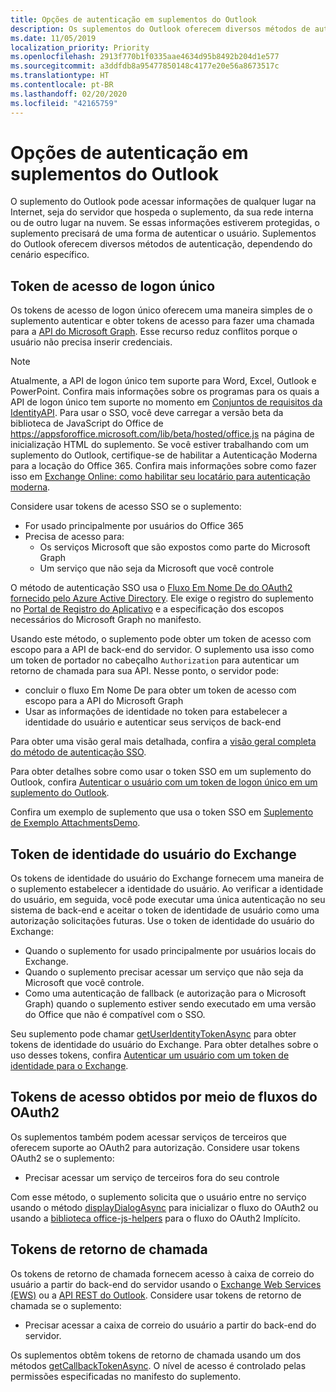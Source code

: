 ```yaml
---
title: Opções de autenticação em suplementos do Outlook
description: Os suplementos do Outlook oferecem diversos métodos de autenticação, dependendo do cenário específico.
ms.date: 11/05/2019
localization_priority: Priority
ms.openlocfilehash: 2913f770b1f0335aae4634d95b8492b204d1e577
ms.sourcegitcommit: a3ddfdb8a95477850148c4177e20e56a8673517c
ms.translationtype: HT
ms.contentlocale: pt-BR
ms.lasthandoff: 02/20/2020
ms.locfileid: "42165759"
---
```

# <a name="authentication-options-in-outlook-add-ins"></a>Opções de autenticação em suplementos do Outlook

O suplemento do Outlook pode acessar informações de qualquer lugar na Internet, seja do servidor que hospeda o suplemento, da sua rede interna ou de outro lugar na nuvem. Se essas informações estiverem protegidas, o suplemento precisará de uma forma de autenticar o usuário. Suplementos do Outlook oferecem diversos métodos de autenticação, dependendo do cenário específico.

## <a name="single-sign-on-access-token"></a>Token de acesso de logon único

Os tokens de acesso de logon único oferecem uma maneira simples de o suplemento autenticar e obter tokens de acesso para fazer uma chamada para a [API do Microsoft Graph](/graph/overview). Esse recurso reduz conflitos porque o usuário não precisa inserir credenciais.

> [!NOTE]
> Atualmente, a API de logon único tem suporte para Word, Excel, Outlook e PowerPoint. Confira mais informações sobre os programas para os quais a API de logon único tem suporte no momento em [Conjuntos de requisitos da IdentityAPI](../reference/requirement-sets/identity-api-requirement-sets.md).
> Para usar o SSO, você deve carregar a versão beta da biblioteca de JavaScript do Office de https://appsforoffice.microsoft.com/lib/beta/hosted/office.js na página de inicialização HTML do suplemento.
> Se você estiver trabalhando com um suplemento do Outlook, certifique-se de habilitar a Autenticação Moderna para a locação do Office 365. Confira mais informações sobre como fazer isso em [Exchange Online: como habilitar seu locatário para autenticação moderna](https://social.technet.microsoft.com/wiki/contents/articles/32711.exchange-online-how-to-enable-your-tenant-for-modern-authentication.aspx).

Considere usar tokens de acesso SSO se o suplemento:

- For usado principalmente por usuários do Office 365
- Precisa de acesso para:
    - Os serviços Microsoft que são expostos como parte do Microsoft Graph
    - Um serviço que não seja da Microsoft que você controle

O método de autenticação SSO usa o [Fluxo Em Nome De do OAuth2 fornecido pelo Azure Active Directory](/azure/active-directory/develop/active-directory-v2-protocols-oauth-on-behalf-of). Ele exige o registro do suplemento no [Portal de Registro do Aplicativo](https://apps.dev.microsoft.com/) e a especificação dos escopos necessários do Microsoft Graph no manifesto.

Usando este método, o suplemento pode obter um token de acesso com escopo para a API de back-end do servidor. O suplemento usa isso como um token de portador no cabeçalho `Authorization` para autenticar um retorno de chamada para sua API. Nesse ponto, o servidor pode:

- concluir o fluxo Em Nome De para obter um token de acesso com escopo para a API do Microsoft Graph
- Usar as informações de identidade no token para estabelecer a identidade do usuário e autenticar seus serviços de back-end

Para obter uma visão geral mais detalhada, confira a [visão geral completa do método de autenticação SSO](../develop/sso-in-office-add-ins.md).

Para obter detalhes sobre como usar o token SSO em um suplemento do Outlook, confira [Autenticar o usuário com um token de logon único em um suplemento do Outlook](authenticate-a-user-with-an-sso-token.md).

Confira um exemplo de suplemento que usa o token SSO em [Suplemento de Exemplo AttachmentsDemo](https://github.com/OfficeDev/outlook-add-in-attachments-demo).

## <a name="exchange-user-identity-token"></a>Token de identidade do usuário do Exchange

Os tokens de identidade do usuário do Exchange fornecem uma maneira de o suplemento estabelecer a identidade do usuário. Ao verificar a identidade do usuário, em seguida, você pode executar uma única autenticação no seu sistema de back-end e aceitar o token de identidade de usuário como uma autorização solicitações futuras. Use o token de identidade do usuário do Exchange:

- Quando o suplemento for usado principalmente por usuários locais do Exchange.
- Quando o suplemento precisar acessar um serviço que não seja da Microsoft que você controle.
- Como uma autenticação de fallback (e autorização para o Microsoft Graph) quando o suplemento estiver sendo executado em uma versão do Office que não é compatível com o SSO.

Seu suplemento pode chamar [getUserIdentityTokenAsync](/javascript/api/outlook/office.mailbox#getuseridentitytokenasync-callback--usercontext-) para obter tokens de identidade do usuário do Exchange. Para obter detalhes sobre o uso desses tokens, confira [Autenticar um usuário com um token de identidade para o Exchange](authenticate-a-user-with-an-identity-token.md).

## <a name="access-tokens-obtained-via-oauth2-flows"></a>Tokens de acesso obtidos por meio de fluxos do OAuth2

Os suplementos também podem acessar serviços de terceiros que oferecem suporte ao OAuth2 para autorização. Considere usar tokens OAuth2 se o suplemento:

- Precisar acessar um serviço de terceiros fora do seu controle

Com esse método, o suplemento solicita que o usuário entre no serviço usando o método [displayDialogAsync](/javascript/api/office/office.ui#displaydialogasync-startaddress--options--callback-) para inicializar o fluxo do OAuth2 ou usando a [biblioteca office-js-helpers](https://github.com/OfficeDev/office-js-helpers) para o fluxo do OAuth2 Implícito.

## <a name="callback-tokens"></a>Tokens de retorno de chamada

Os tokens de retorno de chamada fornecem acesso à caixa de correio do usuário a partir do back-end do servidor usando o [Exchange Web Services (EWS)](/exchange/client-developer/exchange-web-services/explore-the-ews-managed-api-ews-and-web-services-in-exchange) ou a [API REST do Outlook](/previous-versions/office/office-365-api/api/version-2.0/use-outlook-rest-api). Considere usar tokens de retorno de chamada se o suplemento:

- Precisar acessar a caixa de correio do usuário a partir do back-end do servidor.

Os suplementos obtêm tokens de retorno de chamada usando um dos métodos [getCallbackTokenAsync](../reference/objectmodel/preview-requirement-set/office.context.mailbox.md#methods). O nível de acesso é controlado pelas permissões especificadas no manifesto do suplemento.
